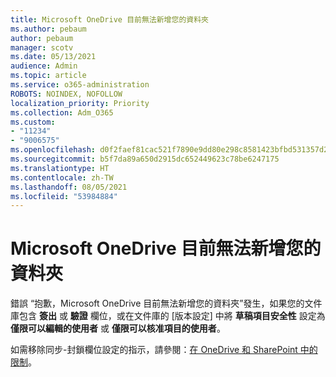 ```yaml
---
title: Microsoft OneDrive 目前無法新增您的資料夾
ms.author: pebaum
author: pebaum
manager: scotv
ms.date: 05/13/2021
audience: Admin
ms.topic: article
ms.service: o365-administration
ROBOTS: NOINDEX, NOFOLLOW
localization_priority: Priority
ms.collection: Adm_O365
ms.custom:
- "11234"
- "9006575"
ms.openlocfilehash: d0f2faef81cac521f7890e9dd80e298c8581423bfbd531357d22f9e30ac89898
ms.sourcegitcommit: b5f7da89a650d2915dc652449623c78be6247175
ms.translationtype: HT
ms.contentlocale: zh-TW
ms.lasthandoff: 08/05/2021
ms.locfileid: "53984884"
---
```

# <a name="onedrive-cant-add-your-folder-right-now"></a>Microsoft OneDrive 目前無法新增您的資料夾

錯誤 “抱歉，Microsoft OneDrive 目前無法新增您的資料夾”發生，如果您的文件庫包含 **簽出** 或 **驗證** 欄位，或在文件庫的 [版本設定] 中將 **草稿項目安全性** 設定為 **僅限可以編輯的使用者** 或 **僅限可以核准項目的使用者**。 

如需移除同步-封鎖欄位設定的指示，請參閱：[在 OneDrive 和 SharePoint 中的限制](https://support.microsoft.com/office/64883a5d-228e-48f5-b3d2-eb39e07630fa)。


